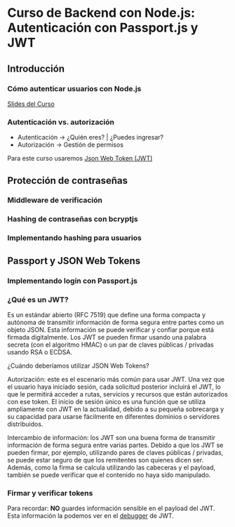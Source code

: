 # Curso de Backend con Node.js: Autenticación con Passport.js y JWT

## Introducción

### Cómo autenticar usuarios con Node.js

[Slides del Curso](https://static.platzi.com/media/public/uploads/slides-del-cuso-de-backend-con-node-js-autenticacion-con-passport-js-y-jwt_28d62bfe-085e-46c2-aae6-548cdebbdcba.pdf)

### Autenticación vs. autorización

- Autenticación -> ¿Quién eres? | ¿Puedes ingresar?
- Autorización -> Gestión de permisos

Para este curso usaremos [Json Web Token (JWT)](https://jwt.io/)

## Protección de contraseñas

### Middleware de verificación

### Hashing de contraseñas con bcryptjs

### Implementando hashing para usuarios

## Passport y JSON Web Tokens

### Implementando login con Passport.js

### ¿Qué es un JWT?

Es un estándar abierto (RFC 7519) que define una forma compacta y autónoma de transmitir información de forma segura entre partes como un objeto JSON. Esta información se puede verificar y confiar porque está firmada digitalmente. Los JWT se pueden firmar usando una palabra secreta (con el algoritmo HMAC) o un par de claves públicas / privadas usando RSA o ECDSA.

¿Cuándo deberíamos utilizar JSON Web Tokens?

Autorización: este es el escenario más común para usar JWT. Una vez que el usuario haya iniciado sesión, cada solicitud posterior incluirá el JWT, lo que le permitirá acceder a rutas, servicios y recursos que están autorizados con ese token. El inicio de sesión único es una función que se utiliza ampliamente con JWT en la actualidad, debido a su pequeña sobrecarga y su capacidad para usarse fácilmente en diferentes dominios o servidores distribuidos.

Intercambio de información: los JWT son una buena forma de transmitir información de forma segura entre varias partes. Debido a que los JWT se pueden firmar, por ejemplo, utilizando pares de claves públicas / privadas, se puede estar seguro de que los remitentes son quienes dicen ser. Además, como la firma se calcula utilizando las cabeceras y el payload, también se puede verificar que el contenido no haya sido manipulado.

### Firmar y verificar tokens

Para recordar: __NO__ guardes información sensible en el payload del JWT. Esta información la podemos ver en el [debugger](https://jwt.io/#debugger-io) de JWT.
